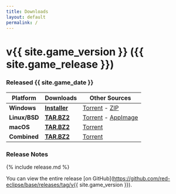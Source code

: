 ```yaml
---
title: Downloads
layout: default
permalink: /
---
```


# v{{ site.game_version }} ({{ site.game_release }})
### Released {{ site.game_date }}

Platform      | Downloads                           | Other Sources
--------------|-------------------------------------|-------------------------------------
**Windows**   | **[Installer](/download/win)**      | [Torrent](/torrent/win) - [ZIP](/download/zip)
**Linux/BSD** | **[TAR.BZ2](/download/nix)**        | [Torrent](/torrent/nix) - [AppImage](/download/appimage)
**macOS**     | **[TAR.BZ2](/download/mac)**        | [Torrent](/torrent/mac)
**Combined**  | **[TAR.BZ2](/download/combined)**   | [Torrent](/torrent/combined)

### Release Notes

{% include release.md %}

You can view the entire release [on GitHub](https://github.com/red-eclipse/base/releases/tag/v{{ site.game_version }}).
